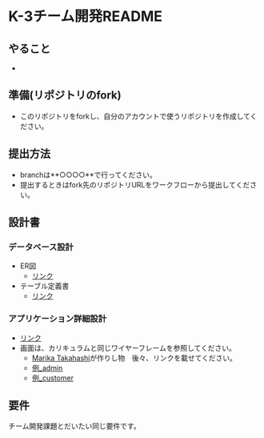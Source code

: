 # K-3チーム開発README

## やること
- 

## 準備(リポジトリのfork)
- このリポジトリをforkし、自分のアカウントで使うリポジトリを作成してください。

## 提出方法
- branchは**○○○○**で行ってください。
- 提出するときはfork先のリポジトリURLをワークフローから提出してください。

## 設計書
### データベース設計
- ER図
  - [リンク](https://drive.google.com/file/d/1QanI13OdNJKM92TqZ7l-SXq42rJMEVYm/view?usp=sharing)
- テーブル定義書
  - [リンク](https://docs.google.com/spreadsheets/d/12EW5R9Sn4euLYzcsuOOaiW7rFJiuMZRR/edit?usp=sharing)

### アプリケーション詳細設計
- [リンク](https://docs.google.com/spreadsheets/d/1vDIm9VUg3mhyK4FxgW32DzQNDbatntFvFRIi7vPp4nk/edit?usp=sharing)
- 画面は、カリキュラムと同じワイヤーフレームを参照してください。
  - [Marika Takahashi](Note_Sep_28_2023_at_11_02_47_PM.pdf)が作りし物　後々、リンクを載せてください。
  - [例_admin](https://s3-ap-northeast-1.amazonaws.com/wals/curriculum/ec_site/design_documents/wire_admin.pdf)
  - [例_customer](https://s3-ap-northeast-1.amazonaws.com/wals/curriculum/ec_site/design_documents/wire_ec.pdf)

## 要件
 チーム開発課題とだいたい同じ要件です。
